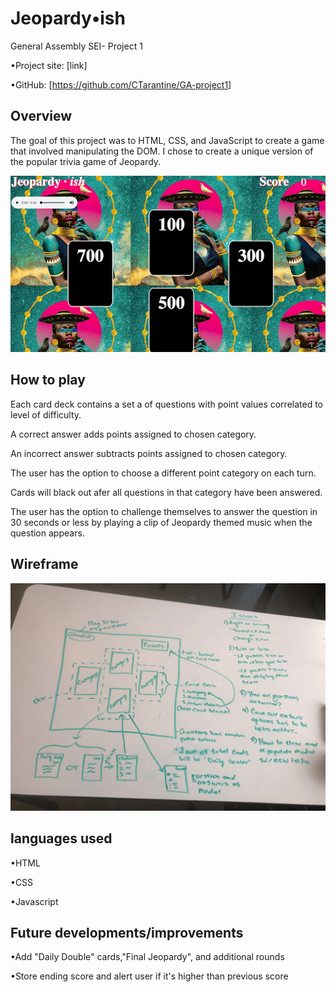 # Jeopardy•ish

General Assembly SEI- Project 1

•Project site: [link]

•GitHub: [<https://github.com/CTarantine/GA-project1>]

## Overview

The goal of this project was to HTML, CSS, and JavaScript to create a game that involved manipulating the DOM. I chose to create a unique version of the popular trivia game of Jeopardy.

![Photo of Game](Images/Screen&#32;Shot&#32;2019-08-09&#32;at&#32;10.47.04&#32;PM.png)

## How to play

Each card deck contains a set a of questions with point values correlated to level of difficulty.

A correct answer adds points assigned to chosen category.

An incorrect answer subtracts points assigned to chosen category.

The user has the option to choose a different point category on each turn.

Cards will black out afer all questions in that category have been answered.

The user has the option to challenge themselves to answer the question in 30 seconds or less by playing a clip of Jeopardy themed music when the question appears.

## Wireframe

![Wireframe](/Images/WireFrame.jpg)

## languages used

•HTML

•CSS

•Javascript

## Future developments/improvements

•Add "Daily Double" cards,"Final Jeopardy", and additional rounds

•Store ending score and alert user if it's higher than previous score
